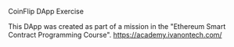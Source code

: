 CoinFlip DApp Exercise

This DApp was created as part of a mission in the "Ethereum Smart Contract Programming Course". 
https://academy.ivanontech.com/



